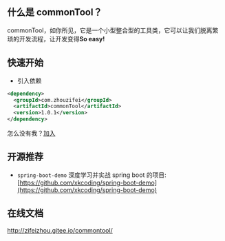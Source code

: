## 什么是 commonTool？
commonTool，如你所见，它是一个小型整合型的工具类，它可以让我们脱离繁琐的开发流程，让开发变得**So easy!**

## 快速开始

- 引入依赖
```xml
<dependency>
  <groupId>com.zhouzifei</groupId>
  <artifactId>commonTool</artifactId>
  <version>1.0.1</version>
</dependency>
```

怎么没有我？[加入]()

## 开源推荐
- `spring-boot-demo` 深度学习并实战 spring boot 的项目: [https://github.com/xkcoding/spring-boot-demo](https://github.com/xkcoding/spring-boot-demo)

## 在线文档
 <a href = "http://zifeizhou.gitee.io/commontool/">http://zifeizhou.gitee.io/commontool/</a>
